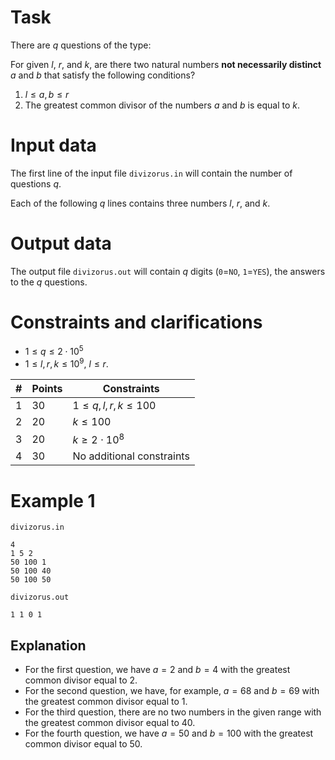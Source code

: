 # Task

There are $q$ questions of the type:

For given $l$, $r$, and $k$, are there two natural numbers **not necessarily distinct** $a$ and $b$ that satisfy the following conditions?

1. $l \le a,b \le r$
2. The greatest common divisor of the numbers $a$ and $b$ is equal to $k$.

# Input data

The first line of the input file `divizorus.in` will contain the number of questions $q$.

Each of the following $q$ lines contains three numbers $l$, $r$, and $k$.

# Output data

The output file `divizorus.out` will contain $q$ digits (`0`=`NO`, `1`=`YES`), the answers to the $q$ questions.

# Constraints and clarifications
- $1 \le q \le 2 \cdot 10^5$
- $1 \le l,r,k \le 10^9$, $l \le r$.

|#|Points|Constraints                            |
|-|-------|--------------------------------------|
|1| 30    | $1 \le q,l,r,k \le 100$              |
|2| 20    | $k \le 100$                          |
|3| 20    | $k \ge 2 \cdot 10^8$                 |
|4| 30    | No additional constraints            |

# Example 1

`divizorus.in`

```
4
1 5 2
50 100 1
50 100 40
50 100 50
```

`divizorus.out`
```
1 1 0 1
```

## Explanation 

- For the first question, we have $a=2$ and $b=4$ with the greatest common divisor equal to $2$.
- For the second question, we have, for example, $a=68$ and $b=69$ with the greatest common divisor equal to $1$.
- For the third question, there are no two numbers in the given range with the greatest common divisor equal to $40$.
- For the fourth question, we have $a=50$ and $b=100$ with the greatest common divisor equal to $50$.